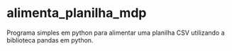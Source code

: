 # alimenta_planilha_mdp
Programa simples em python para alimentar uma planilha CSV utilizando a biblioteca pandas em python.
